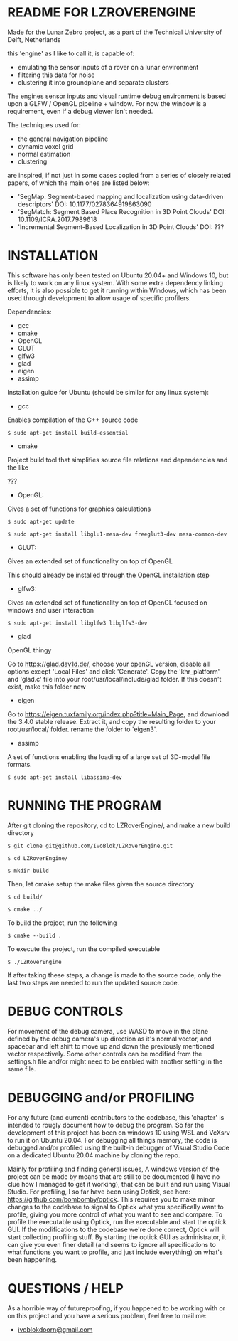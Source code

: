 README FOR LZROVERENGINE 
====================================

Made for the Lunar Zebro project, as a part of the Technical University of Delft, Netherlands

this 'engine' as I like to call it, is capable of:
 - emulating the sensor inputs of a rover on a lunar environment 
 - filtering this data for noise
 - clustering it into groundplane and separate clusters

The engines sensor inputs and visual runtime debug environment is based upon a GLFW / OpenGL pipeline + window. For now the window is a requirement, even if a debug viewer isn't needed.

The techniques used for:
 - the general navigation pipeline
 - dynamic voxel grid
 - normal estimation
 - clustering

are inspired, if not just in some cases copied from a series of closely related papers, of which the main ones are listed below:
 - 'SegMap: Segment-based mapping and localization using data-driven descriptors' DOI: 10.1177/0278364919863090
 - 'SegMatch: Segment Based Place Recognition in 3D Point Clouds' DOI: 10.1109/ICRA.2017.7989618
 - 'Incremental Segment-Based Localization in 3D Point Clouds'  DOI: ???

INSTALLATION
====================================

This software has only been tested on Ubuntu 20.04+ and Windows 10, but is likely to work on any linux system.
With some extra dependency linking efforts, it is also possible to get it running within Windows, which has been used through development to allow usage of specific profilers.

Dependencies:
 - gcc
 - cmake
 - OpenGL
 - GLUT
 - glfw3
 - glad
 - eigen
 - assimp

Installation guide for Ubuntu (should be similar for any linux system):
 - gcc

Enables compilation of the C++ source code

```$ sudo apt-get install build-essential ```
 - cmake

Project build tool that simplifies source file relations and dependencies and the like

???
 - OpenGL:

Gives a set of functions for graphics calculations

```$ sudo apt-get update```

```$ sudo apt-get install libglu1-mesa-dev freeglut3-dev mesa-common-dev```
 - GLUT:

Gives an extended set of functionality on top of OpenGL

This should already be installed through the OpenGL installation step
 - glfw3:

Gives an extended set of functionality on top of OpenGL focused on windows and user interaction

```$ sudo apt-get install libglfw3 libglfw3-dev``` 
 - glad

OpenGL thingy

Go to https://glad.dav1d.de/, choose your openGL version, disable all options except 'Local Files' and click 'Generate'. Copy the 'khr_platform' and 'glad.c' file into your root/usr/local/include/glad folder. If this doesn't exist, make this folder new
 - eigen

Go to https://eigen.tuxfamily.org/index.php?title=Main_Page, and download the 3.4.0 stable release. Extract it, and copy the resulting folder to your root/usr/local/ folder. rename the folder to 'eigen3'.
 - assimp

A set of functions enabling the loading of a large set of 3D-model file formats.

```$ sudo apt-get install libassimp-dev```

RUNNING THE PROGRAM
====================================

After git cloning the repository, cd to LZRoverEngine/, and make a new build directory

```$ git clone git@github.com/IvoBlok/LZRoverEngine.git```

```$ cd LZRoverEngine/```

```$ mkdir build```

Then, let cmake setup the make files given the source directory

```$ cd build/```

```$ cmake ../```

To build the project, run the following

```$ cmake --build .```

To execute the project, run the compiled executable

```$ ./LZRoverEngine```

If after taking these steps, a change is made to the source code, only the last two steps are needed to run the updated source code.

DEBUG CONTROLS
====================================
For movement of the debug camera, use WASD to move in the plane defined by the debug camera's up direction as it's normal vector, and spacebar and left shift to move up and down the previously mentioned vector respectively.
Some other controls can be modified from the settings.h file and/or might need to be enabled with another setting in the same file.

DEBUGGING and/or PROFILING
====================================
For any future (and current) contributors to the codebase, this 'chapter' is intended to rougly document how to debug the program.
So far the development of this project has been on windows 10 using WSL and VcXsrv to run it on Ubuntu 20.04. For debugging all things memory, the code is debugged and/or profiled using the built-in debugger of Visual Studio Code on a dedicated Ubuntu 20.04 machine by cloning the repo.

Mainly for profiling and finding general issues, A windows version of the project can be made by means that are still to be documented (I have no clue how I managed to get it working), that can be built and run using Visual Studio. For profiling, I so far have been using Optick, see here: https://github.com/bombomby/optick. This requires you to make minor changes to the codebase to signal to Optick what you specifically want to profile, giving you more control of what you want to see and compare. To profile the executable using Optick, run the executable and start the optick GUI. If the modifications to the codebase we're done correct, Optick will start collecting profiling stuff. By starting the optick GUI as administrator, it can give you even finer detail (and seems to ignore all specifications to what functions you want to profile, and just include everything) on what's been happening.

QUESTIONS / HELP
====================================

As a horrible way of futureproofing, if you happened to be working with or on this project and you have a serious problem, feel free to mail me:
 - ivoblokdoorn@gmail.com
